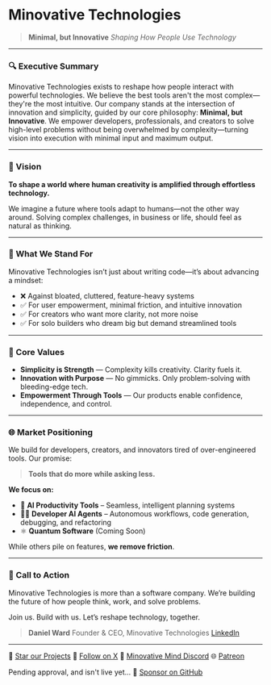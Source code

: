 # Minovative Technologies

> **Minimal, but Innovative**
> *Shaping How People Use Technology*

---

### 🔍 Executive Summary

Minovative Technologies exists to reshape how people interact with powerful technologies. We believe the best tools aren't the most complex—they're the most intuitive. Our company stands at the intersection of innovation and simplicity, guided by our core philosophy: **Minimal, but Innovative**. We empower developers, professionals, and creators to solve high-level problems without being overwhelmed by complexity—turning vision into execution with minimal input and maximum output.

---

### 🔭 Vision

**To shape a world where human creativity is amplified through effortless technology.**

We imagine a future where tools adapt to humans—not the other way around. Solving complex challenges, in business or life, should feel as natural as thinking.

---

### 🧭 What We Stand For

Minovative Technologies isn’t just about writing code—it’s about advancing a mindset:

* ❌ Against bloated, cluttered, feature-heavy systems
* ✅ For user empowerment, minimal friction, and intuitive innovation
* ✅ For creators who want more clarity, not more noise
* ✅ For solo builders who dream big but demand streamlined tools

---

### 🌱 Core Values

* **Simplicity is Strength** — Complexity kills creativity. Clarity fuels it.
* **Innovation with Purpose** — No gimmicks. Only problem-solving with bleeding-edge tech.
* **Empowerment Through Tools** — Our products enable confidence, independence, and control.

---

### 🌐 Market Positioning

We build for developers, creators, and innovators tired of over-engineered tools. Our promise:

> **Tools that do more while asking less.**

**We focus on:**

* 🧠 **AI Productivity Tools** – Seamless, intelligent planning systems
* 👨‍💻 **Developer AI Agents** – Autonomous workflows, code generation, debugging, and refactoring
* ⚛️ **Quantum Software** (Coming Soon)

While others pile on features, **we remove friction**.

---

### 🚀 Call to Action

Minovative Technologies is more than a software company. We’re building the future of how people think, work, and solve problems.

Join us.
Build with us.
Let’s reshape technology, together.

> **Daniel Ward**
> Founder & CEO, Minovative Technologies
> [LinkedIn](https://www.linkedin.com/in/daniel-ward-071010205/)

---

📌 [Star our Projects](https://github.com/Minovative-Technologies)
📣 [Follow on X](https://x.com/minovative_tech)
💬 [Minovative Mind Discord](https://discord.gg/KFkMgAH3EG)
🌐 [Patreon](https://www.patreon.com/c/MinovativeTechnologies/membership)

Pending approval, and isn't live yet...
💖 [Sponsor on GitHub](https://github.com/sponsors/Minovative-Technologies)
